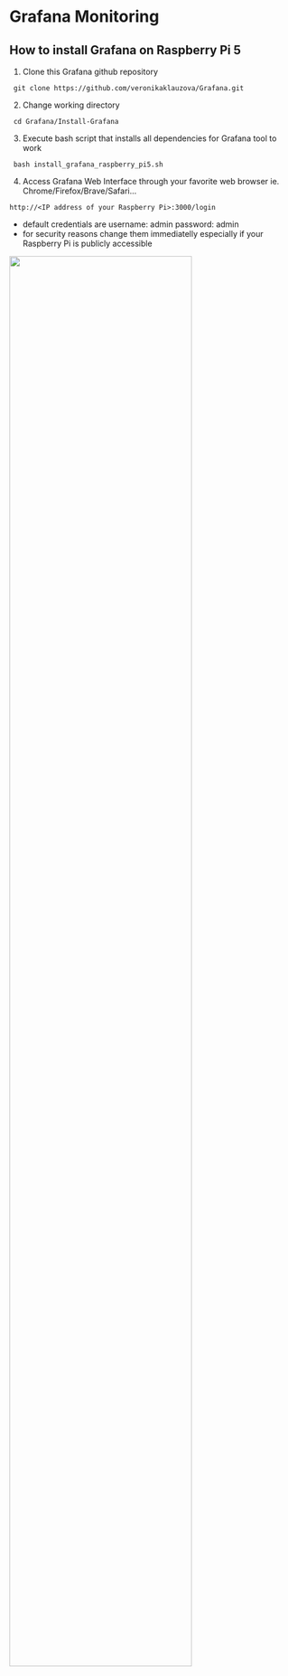 # Grafana Monitoring

## How to install Grafana on Raspberry Pi 5
1. Clone this Grafana github repository

``` git clone https://github.com/veronikaklauzova/Grafana.git```

2. Change working directory

``` cd Grafana/Install-Grafana```

3. Execute bash script that installs all dependencies for Grafana tool to work

``` bash install_grafana_raspberry_pi5.sh```

4. Access Grafana Web Interface through your favorite web browser ie. Chrome/Firefox/Brave/Safari...

```http://<IP address of your Raspberry Pi>:3000/login```

- default credentials are 
    username: admin
    password: admin
- for security reasons change them immediatelly especially if your Raspberry Pi is publicly accessible

<img src="https://github.com/veronikaklauzova/Grafana/blob/main/Grafana-web-interface.png?raw=true" width=80% height=80%>



